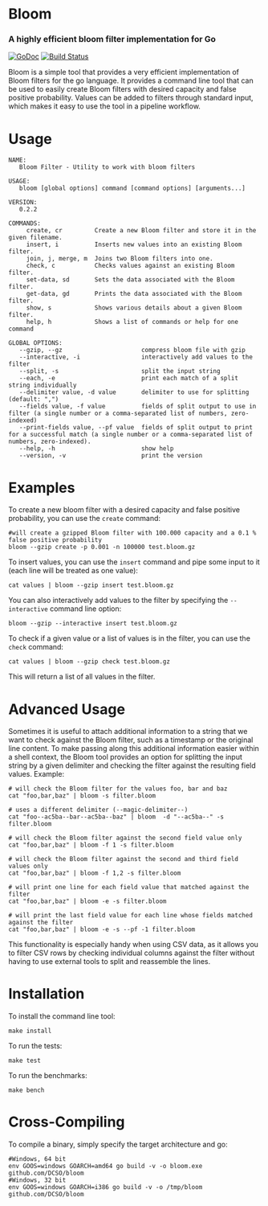 # Bloom

### A highly efficient bloom filter implementation for Go

[![GoDoc](https://godoc.org/github.com/DCSO/bloom?status.svg)](http://godoc.org/github.com/DCSO/bloom)
[![Build Status](https://travis-ci.org/DCSO/bloom.svg?branch=master)](https://travis-ci.org/DCSO/bloom)

Bloom is a simple tool that provides a very efficient implementation of Bloom filters for the go language.
It provides a command line tool that can be used to easily create Bloom filters with desired capacity
and false positive probability. Values can be added to filters through standard input, which makes it
easy to use the tool in a pipeline workflow.

# Usage

    NAME:
       Bloom Filter - Utility to work with bloom filters

    USAGE:
       bloom [global options] command [command options] [arguments...]

    VERSION:
       0.2.2

    COMMANDS:
         create, cr         Create a new Bloom filter and store it in the given filename.
         insert, i          Inserts new values into an existing Bloom filter.
         join, j, merge, m  Joins two Bloom filters into one.
         check, c           Checks values against an existing Bloom filter.
         set-data, sd       Sets the data associated with the Bloom filter.
         get-data, gd       Prints the data associated with the Bloom filter.
         show, s            Shows various details about a given Bloom filter.
         help, h            Shows a list of commands or help for one command

    GLOBAL OPTIONS:
       --gzip, --gz                      compress bloom file with gzip
       --interactive, -i                 interactively add values to the filter
       --split, -s                       split the input string
       --each, -e                        print each match of a split string individually
       --delimiter value, -d value       delimiter to use for splitting (default: ",")
       --fields value, -f value          fields of split output to use in filter (a single number or a comma-separated list of numbers, zero-indexed)
       --print-fields value, --pf value  fields of split output to print for a successful match (a single number or a comma-separated list of numbers, zero-indexed).
       --help, -h                        show help
       --version, -v                     print the version


# Examples

To create a new bloom filter with a desired capacity and false positive probability, you can use the `create` command:

    #will create a gzipped Bloom filter with 100.000 capacity and a 0.1 % false positive probability
    bloom --gzip create -p 0.001 -n 100000 test.bloom.gz

To insert values, you can use the `insert` command and pipe some input to it (each line will be treated as one value):

    cat values | bloom --gzip insert test.bloom.gz

You can also interactively add values to the filter by specifying the `--interactive` command line option:

    bloom --gzip --interactive insert test.bloom.gz

To check if a given value or a list of values is in the filter, you can use the `check` command:

    cat values | bloom --gzip check test.bloom.gz

This will return a list of all values in the filter.

# Advanced Usage

Sometimes it is useful to attach additional information to a string that we want to check against the Bloom filter,
such as a timestamp or the original line content. To make passing along this additional information easier within
a shell context, the Bloom tool provides an option for splitting the input string by a given delimiter and checking
the filter against the resulting field values. Example:

    # will check the Bloom filter for the values foo, bar and baz
    cat "foo,bar,baz" | bloom -s filter.bloom

    # uses a different delimiter (--magic-delimiter--)
    cat "foo--ac5ba--bar--ac5ba--baz" | bloom  -d "--ac5ba--" -s filter.bloom

    # will check the Bloom filter against the second field value only
    cat "foo,bar,baz" | bloom -f 1 -s filter.bloom

    # will check the Bloom filter against the second and third field values only
    cat "foo,bar,baz" | bloom -f 1,2 -s filter.bloom

    # will print one line for each field value that matched against the filter
    cat "foo,bar,baz" | bloom -e -s filter.bloom

    # will print the last field value for each line whose fields matched against the filter
    cat "foo,bar,baz" | bloom -e -s --pf -1 filter.bloom

This functionality is especially handy when using CSV data, as it allows you to filter CSV rows by checking individual
columns against the filter without having to use external tools to split and reassemble the lines.

# Installation

To install the command line tool:

    make install

To run the tests:

    make test

To run the benchmarks:

    make bench

# Cross-Compiling

To compile a binary, simply specify the target architecture and go:

    #Windows, 64 bit
    env GOOS=windows GOARCH=amd64 go build -v -o bloom.exe github.com/DCSO/bloom
    #Windows, 32 bit
    env GOOS=windows GOARCH=i386 go build -v -o /tmp/bloom github.com/DCSO/bloom
